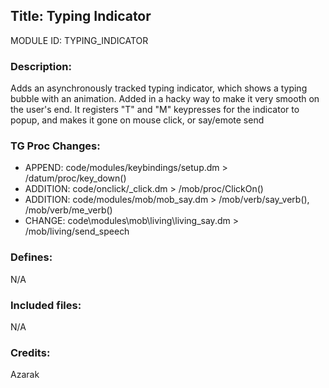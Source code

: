 ## Title: Typing Indicator

MODULE ID: TYPING_INDICATOR

### Description:

Adds an asynchronously tracked typing indicator, which shows a typing bubble with an animation.
Added in a hacky way to make it very smooth on the user's end. It registers "T" and "M" keypresses for the indicator to popup, and makes it gone on mouse click, or say/emote send

### TG Proc Changes:

 - APPEND: code/modules/keybindings/setup.dm > /datum/proc/key_down()
 - ADDITION: code/onclick/_click.dm > /mob/proc/ClickOn() 
 - ADDITION: code/modules/mob/mob_say.dm > /mob/verb/say_verb(), /mob/verb/me_verb()
 - CHANGE: code\modules\mob\living\living_say.dm > /mob/living/send_speech

### Defines:

N/A

### Included files:

N/A

### Credits:

Azarak

